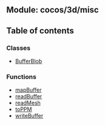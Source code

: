 ## Module: cocos/3d/misc


<div class="table-of-content">
<h2> Table of contents </h2>


### Classes

- [BufferBlob](docs/zh/cocos-3d-misc/Class/BufferBlob.md)


### Functions

- [mapBuffer](docs/zh/cocos-3d-misc/Function/mapBuffer.md)
- [readBuffer](docs/zh/cocos-3d-misc/Function/readBuffer.md)
- [readMesh](docs/zh/cocos-3d-misc/Function/readMesh.md)
- [toPPM](docs/zh/cocos-3d-misc/Function/toPPM.md)
- [writeBuffer](docs/zh/cocos-3d-misc/Function/writeBuffer.md)

</div>
